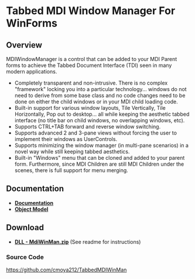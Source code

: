 # Tabbed MDI Window Manager For WinForms
## Overview
MDIWindowManager is a control that can be added to your MDI Parent forms to achieve the Tabbed Document Interface (TDI) seen in many modern applications.
- Completely transparent and non-intrusive. There is no complex "framework" locking you into a particular technology... windows do not need to derive from some base class and no code changes need to be done on either the child windows or in your MDI child loading code.
- Built-in support for various window layouts, Tile Vertically, Tile Horizontally, Pop out to desktop... all while keeping the aesthetic tabbed interface (no title bar on child windows, no overlapping windows, etc).
- Supports CTRL+TAB forward and reverse window switching.
- Supports advanced 2 and 3-pane views without forcing the user to implement their windows as UserControls.
- Supports minimizing the window manager (in multi-pane scenarios) in a novel way while still keeping tabbed aesthetics.
- Built-in "Windows" menu that can be cloned and added to your parent form. Furthermore, since MDI Children are still MDI Children under the scenes, there is full support for menu merging.
## Documentation
- **[Documentation](https://1drv.ms/w/s!AtUuwRmVvmd4g75JxWunqL6y38xnNQ?e=xM7Iac)**
- **[Object Model](http://www.simonaplanner.com/cflashSoft/progs/mdiwinman/Doc/)**
## Download
- **[DLL - MdiWinMan.zip](http://www.simonaplanner.com/cflashSoft/progs/mdiwinman/MdiWinMan.zip)**
(See readme for instructions)
### Source Code
https://github.com/cmoya212/TabbedMDIWinMan